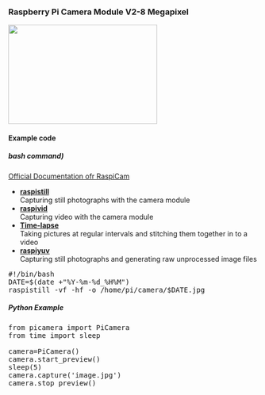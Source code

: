 ### Raspberry Pi Camera Module V2-8 Megapixel   
      
[<img src="https://3c1703fe8d.site.internapcdn.net/newman/csz/news/800/2016/raspberrypir.jpg"  width="300" height="200">](/Sensors/DHT11/)


#### Example code 
##### **bash command)**   
[Official Documentation ofr RaspiCam](https://www.raspberrypi.org/documentation/usage/camera/raspicam/README.md)   

* **[raspistill](https://www.raspberrypi.org/documentation/usage/camera/raspicam/raspistill.md)**   
	Capturing still photographs with the camera module
* **[raspivid](https://www.raspberrypi.org/documentation/usage/camera/raspicam/raspivid.md)**   
	Capturing video with the camera module
* **[Time-lapse](https://www.raspberrypi.org/documentation/usage/camera/raspicam/timelapse.md)**   
	Taking pictures at regular intervals and stitching them together in to a video
* **[raspiyuv](https://www.raspberrypi.org/documentation/usage/camera/raspicam/raspiyuv.md)**   
	Capturing still photographs and generating raw unprocessed image files

<pre>
#!/bin/bash
DATE=$(date +"%Y-%m-%d_%H%M")
raspistill -vf -hf -o /home/pi/camera/$DATE.jpg
</pre>	

##### **Python Example**
<pre>
from picamera import PiCamera
from time import sleep

camera=PiCamera()
camera.start_preview()
sleep(5)
camera.capture('image.jpg')
camera.stop_preview()
</pre>